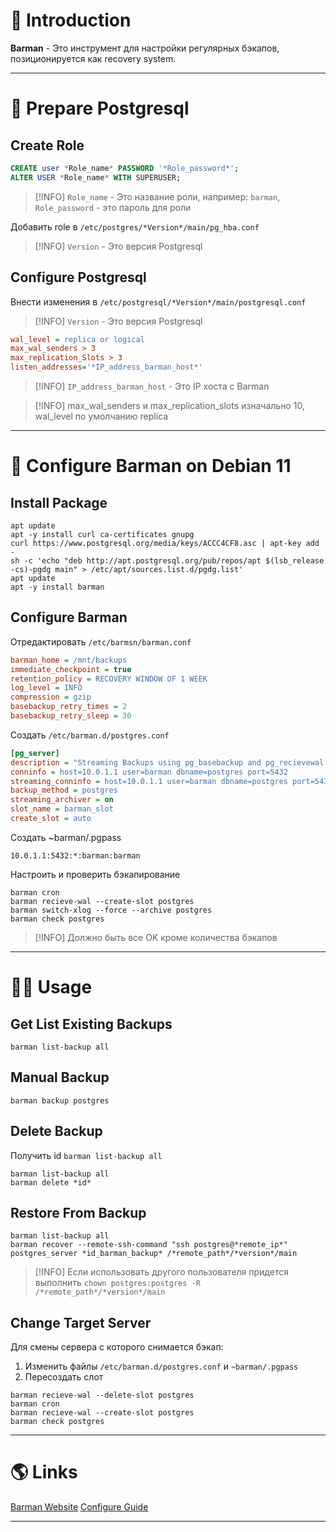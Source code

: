 # 📖 Introduction

**Barman** - Это инструмент для настройки регулярных бэкапов, позиционируется как recovery system.

---

# 💼 Prepare Postgresql

## Create Role

```sql
CREATE user *Role_name* PASSWORD '*Role_password*';
ALTER USER *Role_name* WITH SUPERUSER;
```

>[!INFO] `Role_name` - Это название роли, например: `barman`, `Role_password` - это пароль для роли

Добавить role в `/etc/postgres/*Version*/main/pg_hba.conf`

>[!INFO] `Version` - Это версия Postgresql

## Configure Postgresql

Внести изменения в `/etc/postgresql/*Version*/main/postgresql.conf`

>[!INFO] `Version` - Это версия Postgresql

```ini
wal_level = replica or logical
max_wal_senders > 3
max_replication_Slots > 3
listen_addresses='*IP_address_barman_host*'
```

>[!INFO] `IP_address_barman_host` - Это IP хоста с Barman

> [!INFO] max_wal_senders и max_replication_slots изначально 10, wal_level по умолчанию replica

---

# 🔨 Configure Barman on Debian 11

## Install Package

```shell
apt update
apt -y install curl ca-certificates gnupg
curl https://www.postgresql.org/media/keys/ACCC4CF8.asc | apt-key add -
sh -c 'echo "deb http://apt.postgresql.org/pub/repos/apt $(lsb_release -cs)-pgdg main" > /etc/apt/sources.list.d/pgdg.list'
apt update
apt -y install barman
```

## Configure Barman

Отредактировать `/etc/barmsn/barman.conf`

```ini
barman_home = /mnt/backups
immediate_checkpoint = true
retention_policy = RECOVERY WINDOW OF 1 WEEK
log_level = INFO
compression = gzip
basebackup_retry_times = 2
basebackup_retry_sleep = 30
```

Создать `/etc/barman.d/postgres.conf`

```ini
[pg_server]
description = "Streaming Backups using pg_basebackup and pg_recievewal for archiving wal files"
conninfo = host=10.0.1.1 user=barman dbname=postgres port=5432
streaming_conninfo = host=10.0.1.1 user=barman dbname=postgres port=5432
backup_method = postgres
streaming_archiver = on
slot_name = barman_slot
create_slot = auto
```

Создать ~barman/.pgpass

```text
10.0.1.1:5432:*:barman:barman
```

Настроить и проверить бэкапирование

```shell
barman cron
barman recieve-wal --create-slot postgres
barman switch-xlog --force --archive postgres
barman check postgres
```

> [!INFO] Должно быть все OK кроме количества бэкапов

---
# 👨‍🏭 Usage

## Get List Existing Backups

```shell
barman list-backup all
```

## Manual Backup

```shell
barman backup postgres
```

## Delete Backup

Получить id `barman list-backup all`

```shell
barman list-backup all
barman delete *id*
```

## Restore From Backup

```shell
barman list-backup all
barman recover --remote-ssh-command "ssh postgres@*remote_ip*" postgres_server *id_barman_backup* /*remote_path*/*version*/main
```

> [!INFO] Если использовать другого пользователя придется выполнить
> `chown postgres:postgres -R /*remote_path*/*version*/main`

## Change Target Server

Для смены сервера с которого снимается бэкап:

1. Изменить файлы `/etc/barman.d/postgres.conf` и `~barman/.pgpass`
2. Пересоздать слот

```shell
barman recieve-wal --delete-slot postgres
barman cron
barman recieve-wal --create-slot postgres
barman check postgres
```


---

# 🌎 Links

[Barman Website](https://pgbarman.org)
[Configure Guide](https://stormatics.tech/alis-planet-postgresql/postgresql-backup-and-recovery-management-using-barman)

---
